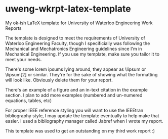 # uweng-wkrpt-latex-template
My ok-ish LaTeX template for University of Waterloo Engineering Work Reports

The template is designed to meet the requirements of University of Waterloo Engineering Faculty, though I specificially was following the Mechanical and Mechatronics Engineering guidelines since I'm in Mechanical Engineering. If you use my template, make sure you tailor it to meet your needs.

There's some lorem ipsums lying around, they appear as \lipsum or \lipsum[2] or similar. They're for the sake of showing what the formatting will look like. Obviously delete them for your report.

There's an example of a figure and an in-text citation in the example section. I plan to add more examples (numbered and un-numered equations, tables, etc)

For proper IEEE reference styling you will want to use the IEEEtran bibliography style, I may update the template eventually to help make that easier. I used a bibliography manager called Jabref when I wrote my report.

This template was used to get an outstanding on my third work report :)
